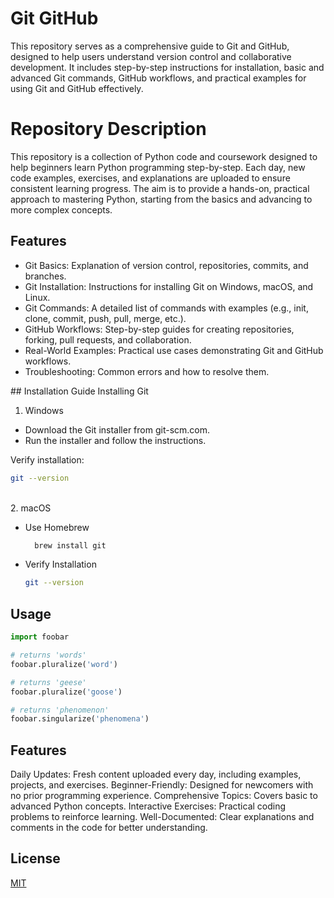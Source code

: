 # Git GitHub
This repository serves as a comprehensive guide to Git and GitHub, designed to help users understand version control and collaborative development. It includes step-by-step instructions for installation, basic and advanced Git commands, GitHub workflows, and practical examples for using Git and GitHub effectively.

# Repository Description

This repository is a collection of Python code and coursework designed to help beginners learn Python programming step-by-step. Each day, new code examples, exercises, and explanations are uploaded to ensure consistent learning progress. The aim is to provide a hands-on, practical approach to mastering Python, starting from the basics and advancing to more complex concepts.

## Features
<ul>
<li>Git Basics: Explanation of version control, repositories, commits, and branches. <br></li>
<li>Git Installation: Instructions for installing Git on Windows, macOS, and Linux.<br></li>
<li>Git Commands: A detailed list of commands with examples (e.g., init, clone, commit, push, pull, merge, etc.).<br></li>
<li>GitHub Workflows: Step-by-step guides for creating repositories, forking, pull requests, and collaboration.<br></li>
<li>Real-World Examples: Practical use cases demonstrating Git and GitHub workflows.<br></li>
<li>Troubleshooting: Common errors and how to resolve them.<br></li>
</ul>
## Installation Guide
Installing Git

1. Windows
<ul>
<li>Download the Git installer from <a herf="https://git-scm.com/"> git-scm.com. </a><br></li>
<li>Run the installer and follow the instructions.</li>
</ul>
Verify installation:

```bash
git --version
```
<br>
2. macOS
<ul>
<li>Use Homebrew<br></li>
  
```bash
  brew install git
```
  <li> Verify Installation</li>
  
```bash
git --version
```
</ul>








## Usage

```python
import foobar

# returns 'words'
foobar.pluralize('word')

# returns 'geese'
foobar.pluralize('goose')

# returns 'phenomenon'
foobar.singularize('phenomena')
```

## Features

Daily Updates: Fresh content uploaded every day, including examples, projects, and exercises.
Beginner-Friendly: Designed for newcomers with no prior programming experience.
Comprehensive Topics: Covers basic to advanced Python concepts.
Interactive Exercises: Practical coding problems to reinforce learning.
Well-Documented: Clear explanations and comments in the code for better understanding.

## License

[MIT](https://choosealicense.com/licenses/mit/)

